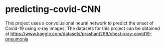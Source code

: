 # predicting-covid-CNN
This project uses a convolusional neural network to predict the onset of Covid-19 using x-ray images. 
The datasets for this project can be obtained at https://www.kaggle.com/datasets/prashant268/chest-xray-covid19-pneumonia
